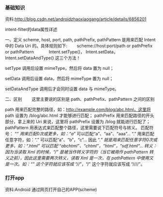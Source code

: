 ### 基础知识

资料:http://blog.csdn.net/androidzhaoxiaogang/article/details/6856201

intent-filter的data属性详述

一、定义 
scheme, host, port, path, pathPrefix, pathPattern 是用来匹配 Intent 中的 Data Uri 的。具体规则如下:
　　scheme://host:port/path or pathPrefix or pathPattern
　　
　Intent.setType()， Intent.setData，Intent.setDataAndType() 这三个方法！

 
setType 调用后设置 mimeType，然后将 data 置为 null；

setData 调用后设置 data，然后将 mimeType 置为 null；

setDataAndType 调用后才会同时设置 data 与 mimeType。


二、区别
　　这里主要说的区别是 path、pathPrefix、pathPattern 之间的区别
 
path 用来匹配完整的路径，如：http://example.com/blog/abc.html，这里将 path 设置为 /blog/abc.html 才能够进行匹配；
pathPrefix 用来匹配路径的开头部分，拿上来的 Uri 来说，这里将 pathPrefix 设置为 /blog 就能进行匹配了；
pathPattern 用表达式来匹配整个路径，这里需要说下匹配符号与转义。
匹配符号：
“*” 用来匹配0次或更多，如：“a*” 可以匹配“a”、“aa”、“aaa”...
“.” 用来匹配任意字符，如：“.” 可以匹配“a”、“b”，“c”...
因此 “.*” 就是用来匹配任意字符0次或更多，如：“.*html” 可以匹配 “abchtml”、“chtml”，“html”，“sdf.html”...
转义：因为当读取 Xml 的时候，“/” 是被当作转义字符的（当它被用作 pathPattern 转义之前），因此这里需要两次转义，读取 Xml 是一次，在 pathPattern 中使用又是一次。如：“*” 这个字符就应该写成 “//*”，“/” 这个字符就应该写成 “////”。


 <activity android:name=".mainui.PeopleHomeActivity" >
            <intent-filter>
                <action android:name="android.intent.action.VIEW" />
                <category android:name="android.intent.category.DEFAULT" />
                <category android:name="android.intent.category.BROWSABLE" />
                <data
                    android:host="my.com"
                    android:scheme="c"
                    android:port="44"/>
            </intent-filter>
        </activity>
        
        
        
### 打开app

资料:Android 通过网页打开自己的APP(scheme)



